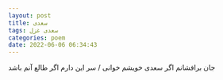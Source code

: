 ```yaml
---
layout: post
title: سعدی
tags: سعدی غزل
categories: poem
date: 2022-06-06 06:34:43
---
```


جان برافشانم اگر سعدی خویشم خوانی / سر این دارم اگر طالع آنم باشد
